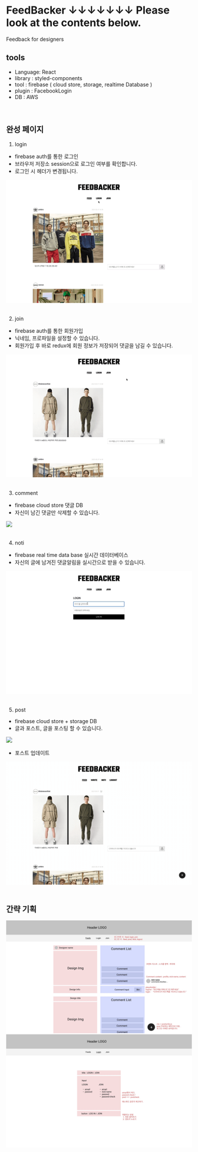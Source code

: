 # FeedBacker ↓↓↓↓↓↓↓ Please look at the contents below.
Feedback for designers

## tools
- Language: React <br>
- library : styled-components
- tool : firebase ( cloud store, storage, realtime Database )
- plugin : FacebookLogin <br>
- DB : AWS <br>
<br><br>

## 완성 페이지

1. login
- firebase auth를 통한 로그인
- 브라우저 저장소 session으로 로그인 여부를 확인합니다.
- 로그인 시 헤더가 변경됩니다.
<img src='https://raw.githubusercontent.com/Lee-ji-soo/feedbacker/main/readme/login.gif'/>
<br><br>

2. join
- firebase auth를 통한 회원가입
- 닉네임, 프로파일을 설정할 수 있습니다. 
- 회원가입 후 바로 redux에 회원 정보가 저장되어 댓글을 남길 수 있습니다.
<img src='https://raw.githubusercontent.com/Lee-ji-soo/feedbacker/main/readme/join.gif'/>
<br><br>

3. comment
- firebase cloud store 댓글 DB
- 자신이 남긴 댓글만 삭제할 수 있습니다.
<img src='https://raw.githubusercontent.com/Lee-ji-soo/feedbacker/main/readme/comment.gif'/>
<br><br>

4. noti
- firebase real time data base 실시간 데이터베이스
- 자신의 글에 남겨진 댓글알림을 실시간으로 받을 수 있습니다.
<img src='https://raw.githubusercontent.com/Lee-ji-soo/feedbacker/main/readme/noti.gif'/>
<br><br>

5. post
- firebase cloud store + storage DB
- 글과 포스트, 글을 포스팅 할 수 있습니다.
<img src='https://raw.githubusercontent.com/Lee-ji-soo/feedbacker/main/readme/post.gif'/>

- 포스트 업데이트
<img src='https://raw.githubusercontent.com/Lee-ji-soo/feedbacker/main/readme/updatepost.gif'/>
<br><br>

## 간략 기획
<img src='https://raw.githubusercontent.com/Lee-ji-soo/feedbacker/main/readme/fb1.jpg'/>
<img src='https://raw.githubusercontent.com/Lee-ji-soo/feedbacker/main/readme/fb2.jpg'/>
<br><br>
